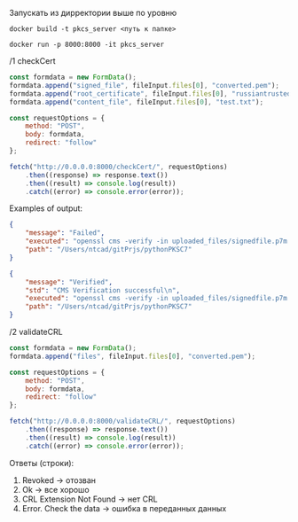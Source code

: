 Запускать из дирректории выше по уровню 

```commandline
docker build -t pkcs_server <путь к папке>  
```

```commandline
docker run -p 8000:8000 -it pkcs_server 
```


/1 checkCert
```js
const formdata = new FormData();
formdata.append("signed_file", fileInput.files[0], "converted.pem");
formdata.append("root_certificate", fileInput.files[0], "russiantrustedca.pem");
formdata.append("content_file", fileInput.files[0], "test.txt");

const requestOptions = {
    method: "POST",
    body: formdata,
    redirect: "follow"
};

fetch("http://0.0.0.0:8000/checkCert/", requestOptions)
    .then((response) => response.text())
    .then((result) => console.log(result))
    .catch((error) => console.error(error));
```

Examples of output:

```json
{
    "message": "Failed",
    "executed": "openssl cms -verify -in uploaded_files/signedfile.p7m -CAfile uploaded_files/ca-chain.cert.pem -inform DER -content uploaded_files/testfile.txt -out verified.txt",
    "path": "/Users/ntcad/gitPrjs/pythonPKSC7"
}
```

```json
{
    "message": "Verified",
    "std": "CMS Verification successful\n",
    "executed": "openssl cms -verify -in uploaded_files/signedfile.p7m -CAfile uploaded_files/RootCA.pem -inform DER -content uploaded_files/testfile.txt -out verified.txt",
    "path": "/Users/ntcad/gitPrjs/pythonPKSC7"
}
```

/2 validateCRL
```js
const formdata = new FormData();
formdata.append("files", fileInput.files[0], "converted.pem");

const requestOptions = {
    method: "POST",
    body: formdata,
    redirect: "follow"
};

fetch("http://0.0.0.0:8000/validateCRL/", requestOptions)
    .then((response) => response.text())
    .then((result) => console.log(result))
    .catch((error) => console.error(error));
```

Ответы (строки):

1. Revoked -> отозван
2. Ok -> все хорошо
3. CRL Extension Not Found -> нет CRL
4. Error. Check the data -> ошибка в переданных данных 
